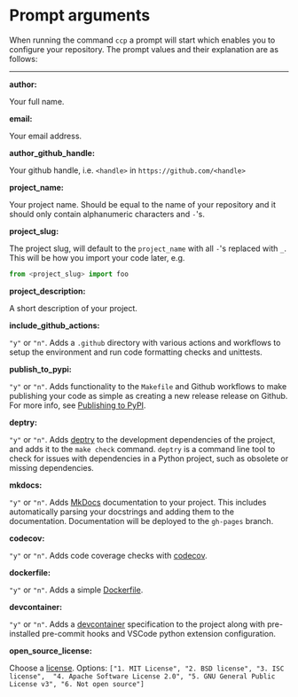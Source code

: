 # Prompt arguments

When running the command `ccp` a prompt will start which enables you to configure your repository. The
prompt values and their explanation are as follows:

---

**author:**

Your full name.

**email:**

Your email address.

**author_github_handle:**

Your github handle, i.e. `<handle>` in `https://github.com/<handle>`

**project_name:**

Your project name. Should be equal to the name of your repository
and it should only contain alphanumeric characters and `-`'s.

**project_slug:**

The project slug, will default to the `project_name` with all `-`'s
replaced with `_`. This will be how you import your code later, e.g.

```python
from <project_slug> import foo
```

**project_description:**

A short description of your project.

**include_github_actions:**

`"y"` or `"n"`. Adds a `.github` directory with various actions and
workflows to setup the environment and run code formatting checks
and unittests.

**publish_to_pypi:**

`"y"` or `"n"`. Adds functionality to the
`Makefile` and Github workflows to make publishing your code as
simple as creating a new release release on Github. For more info,
see
[Publishing to PyPI](./features/publishing.md).

**deptry:**

`"y"` or `"n"`. Adds [deptry](https://shaneholloman.github.io/deptry/)
to the development dependencies of the project, and adds it to the `make check` command. `deptry` is a command line tool to check for issues with dependencies in a Python project, such as obsolete or missing dependencies.

**mkdocs:**

`"y"` or `"n"`. Adds [MkDocs](https://www.mkdocs.org/)
documentation to your project. This includes automatically parsing
your docstrings and adding them to the documentation. Documentation
will be deployed to the `gh-pages` branch.

**codecov:**

`"y"` or `"n"`. Adds code coverage checks with [codecov](https://about.codecov.io/).

**dockerfile:**

`"y"` or `"n"`. Adds a simple [Dockerfile](https://docker.com).

**devcontainer:**

`"y"` or `"n"`. Adds a [devcontainer](https://code.visualstudio.com/docs/devcontainers/containers) specification to the project along with pre-installed pre-commit hooks and VSCode python extension configuration.

**open_source_license:**

Choose a [license](https://choosealicense.com/). Options:
`["1. MIT License", "2. BSD license", "3. ISC license",  "4. Apache Software License 2.0", "5. GNU General Public License v3", "6. Not open source"]`
